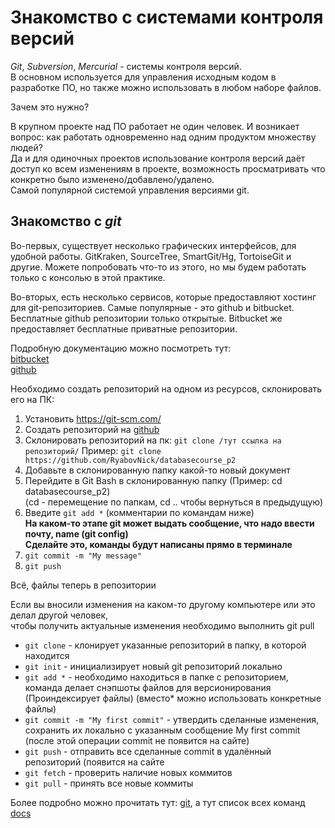 # Знакомство с системами контроля версий

_Git_, _Subversion_, _Mercurial_ - системы контроля версий.  
В основном используется для управления исходным кодом в разработке ПО, но также
можно использовать в любом наборе файлов.

Зачем это нужно?

В крупном проекте над ПО работает не один человек. И возникает вопрос:
как работать одновременно над одним продуктом множеству людей?  
Да и для одиночных проектов использование контроля версий даёт доступ ко всем
изменениям в проекте, возможность просматривать что конкретно было изменено/добавлено/удалено.  
Самой популярной системой управления версиями git.

## Знакомство с _git_

Во-первых, существует несколько графических интерфейсов, для удобной работы. GitKraken,
SourceTree, SmartGit/Hg, TortoiseGit и другие. Можете попробовать что-то из этого, но мы будем
работать только с консолью в этой практике.  

Во-вторых, есть несколько сервисов, которые предоставляют хостинг для git-репозиториев.
Самые популярные - это github и bitbucket. Бесплатные github репозитории только открытые.
Bitbucket же предоставляет бесплатные приватные репозитории.

Подробную документацию можно посмотреть тут:  
[bitbucket](https://confluence.atlassian.com/bitbucket/bitbucket-cloud-documentation-221448814.html)  
[github](https://guides.github.com/activities/hello-world/)

Необходимо создать репозиторий на одном из ресурсов, склонировать его на ПК:

1. Установить <https://git-scm.com/>
2. Создать репозиторий на [github](https://github.com/)
3. Склонировать репозиторий на пк: `git clone /тут ссылка на репозиторий/`
Пример: `git clone https://github.com/RyabovNick/databasecourse_p2`
4. Добавьте в склонированную папку какой-то новый документ
5. Перейдите в Git Bash в склонированную папку (Пример: cd databasecourse_p2)  
(cd - перемещение по папкам, cd .. чтобы вернуться в предыдущую)
6. Введите `git add *` (комментарии по командам ниже)  
**На каком-то этапе git может выдать сообщение, что надо ввести почту, name (git config)  
Сделайте это, команды будут написаны прямо в терминале**
7. `git commit -m "My message"`
8. `git push`

Всё, файлы теперь в репозитории

Если вы вносили изменения на каком-то другому компьютере или это делал другой человек,  
чтобы получить актуальные изменения необходимо выполнить git pull

* `git clone` - клонирует указанные репозиторий в папку, в которой находится
* `git init` - инициализирует новый git репозиторий локально
* `git add *` - необходимо находиться в папке с репозиторием, команда делает снэпшоты файлов для
версионирования (Проиндексирует файлы)
(вместо* можно использовать конкретные файлы)
* `git commit -m "My first commit"` - утвердить сделанные изменения, сохранить их локально с
указанным сообщение My first commit (после этой операции commit не появится на сайте)
* `git push` - отправить все сделанные commit в удалённый репозиторий (появится на сайте
* `git fetch` - проверить наличие новых коммитов
* `git pull` - принять все новые коммиты

Более подробно можно прочитать тут:
[git](https://git-scm.com/doc), а тут список всех команд
 [docs](https://services.github.com/on-demand/downloads/github-git-cheat-sheet.pdf)
